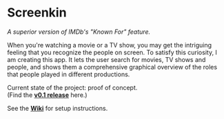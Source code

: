# Screenkin
*A superior version of IMDb's "Known For" feature.*

When you're watching a movie or a TV show, you may get the intriguing feeling 
that you recognize the people on screen. To satisfy this curiosity, I am 
creating this app. It lets the user search for movies, TV shows and people, 
and shows them a comprehensive graphical overview of the roles that people 
played in different productions.

Current state of the project: proof of concept.  
(Find the **[v0.1 release](https://github.com/tfiers/screenkin/releases/tag/v0.1)** here.)

See the **[Wiki](https://github.com/tfiers/screenkin/wiki)** for setup instructions.
